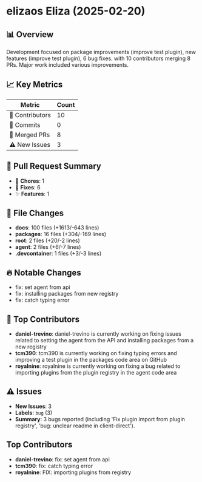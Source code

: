 # elizaos Eliza (2025-02-20)
    
## 📊 Overview
Development focused on package improvements (improve test plugin), new features (improve test plugin), 6 bug fixes. with 10 contributors merging 8 PRs. Major work included various improvements.

## 📈 Key Metrics
| Metric | Count |
|---------|--------|
| 👥 Contributors | 10 |
| 📝 Commits | 0 |
| 🔄 Merged PRs | 8 |
| ⚠️ New Issues | 3 |

## 🔄 Pull Request Summary
- 🧹 **Chores**: 1
- 🐛 **Fixes**: 6
- ✨ **Features**: 1

## 📁 File Changes
- **docs**: 100 files (+1613/-643 lines)
- **packages**: 16 files (+304/-169 lines)
- **root**: 2 files (+20/-2 lines)
- **agent**: 2 files (+6/-7 lines)
- **.devcontainer**: 1 files (+3/-3 lines)

## 🔥 Notable Changes
- fix: set agent from api
- fix: installing packages from new registry
- fix: catch typing error

## 👥 Top Contributors
- **daniel-trevino**: daniel-trevino is currently working on fixing issues related to setting the agent from the API and installing packages from a new registry
- **tcm390**: tcm390 is currently working on fixing typing errors and improving a test plugin in the packages code area on GitHub
- **royalnine**: royalnine is currently working on fixing a bug related to importing plugins from the plugin registry in the agent code area

## ⚠️ Issues
- **New Issues**: 3
- **Labels**: `bug` (3)
- **Summary**: 3 bugs reported (including 'Fix plugin import from plugin registry', 'bug: unclear readme in client-direct').

## Top Contributors
- **daniel-trevino**: fix: set agent from api
- **tcm390**: fix: catch typing error
- **royalnine**: FIX: importing plugins from registry